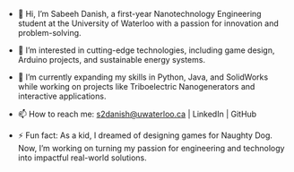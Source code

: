 - 👋 Hi, I’m Sabeeh Danish, a first-year Nanotechnology Engineering student at the University of Waterloo with a passion for innovation and problem-solving.

- 👀 I’m interested in cutting-edge technologies, including game design, Arduino projects, and sustainable energy systems.

- 🌱 I’m currently expanding my skills in Python, Java, and SolidWorks while working on projects like Triboelectric Nanogenerators and interactive applications.

- 📫 How to reach me: s2danish@uwaterloo.ca | LinkedIn | GitHub

- ⚡ Fun fact: As a kid, I dreamed of designing games for Naughty Dog. Now, I’m working on turning my passion for engineering and technology into impactful real-world solutions.

<!---
RandomMota/RandomMota is a ✨ special ✨ repository because its `README.md` (this file) appears on your GitHub profile.
You can click the Preview link to take a look at your changes.
--->
